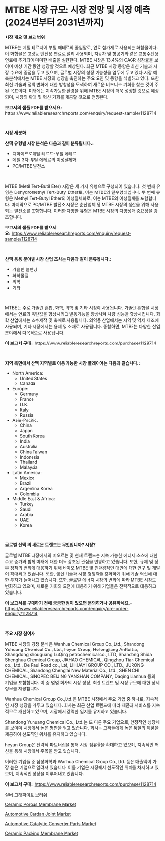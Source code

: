 <p><h1>MTBE 시장 규모: 시장 전망 및 시장 예측 (2024년부터 2031년까지)</h1></p><p><strong>시장 개요 및 보고 범위</strong></p>
<p><p>MTBE는 메틸 테르티어 부틸 에테르의 줄임말로, 연료 첨가제로 사용되는 화합물이다. 이 화합물은 고성능 엔진용 연료로 널리 사용되며, 자동차 및 항공기와 같은 교통수단용 연료에 추가되어 미미한 배출을 실현한다. MTBE 시장은 13.4%의 CAGR 성장률을 보이며 예상 기간 동안 성장할 것으로 예상된다. 최근 MTBE 시장 동향은 최신 기술과 시장 수요에 중점을 두고 있으며, 글로벌 시장의 성장 가능성을 염두에 두고 있다.시장 예측분석에서는 MTBE 시장의 성장을 촉진하는 주요 요인 및 동향을 식별하고 있다. 또한 최신 기술과 정책 변화에 대한 방향성을 모색하여 새로운 비즈니스 기회를 찾는 것이 주된 목표이다. 미래에는 지속가능한 환경을 위해 MTBE 시장이 더욱 성장할 것으로 예상되며, 시장의 확대 및 혁신 기회를 제공할 것으로 전망된다.</p></p>
<p><strong>보고서의 샘플 PDF를 받으세요:</strong> <a href="https://www.reliableresearchreports.com/enquiry/request-sample/1128714">https://www.reliableresearchreports.com/enquiry/request-sample/1128714</a></p>
<p>&nbsp;</p>
<p><strong>시장 세분화</strong></p>
<p><strong>산맥 유형별 시장 분석은 다음과 같이 분류됩니다.:</strong></p>
<p><ul><li>디하이드로메틸 테르트-부틸 에테르</li><li>메틸 3차-부틸 에테르의 이성질체화</li><li>PO/MTBE 발전소</li></ul></p>
<p>&nbsp;</p>
<p><p>MTBE (Metil Tert-Butil Eter) 시장은 세 가지 유형으로 구성되어 있습니다. 첫 번째 유형은 Dehydromethyl Tert-Butyl Ether로, 이는 MTBE의 탈수형태입니다. 두 번째 유형은 Methyl Tert-Butyl Ether의 이성질체화로, 이는 MTBE의 이성질체를 포함합니다. 마지막으로 PO/MTBE 발전소 시장은 순산업체 및 MTBE 시장의 생산을 위해 사용되는 발전소를 포함합니다. 이러한 다양한 유형은 MTBE 시장의 다양성과 중요성을 강조합니다.</p></p>
<p><strong>보고서의 샘플 PDF를 받으세요:</strong>&nbsp;<a href="https://www.reliableresearchreports.com/enquiry/request-sample/1128714">https://www.reliableresearchreports.com/enquiry/request-sample/1128714</a></p>
<p>&nbsp;</p>
<p><strong> 산맥 응용 분야별 시장 산업 조사는 다음과 같이 분류됩니다.:</strong></p>
<p><ul><li>가솔린 블렌딩</li><li>화학물질</li><li>의학</li><li>기타</li></ul></p>
<p>&nbsp;</p>
<p><p>MTBE는 주로 가솔린 혼합, 화학, 의학 및 기타 시장에 사용됩니다. 가솔린 혼합물 시장에서는 연료의 옥탄값을 향상시키고 발동기능을 향상시켜 차량 성능을 향상시킵니다. 화학 산업에서는 소수제작 및 촉매로 사용됩니다. 의약품 산업에서는 시약 및 약제 제조에 사용되며, 기타 시장에서는 용제 및 소재로 사용됩니다. 종합하면, MTBE는 다양한 산업 분야에서 다목적으로 사용됩니다.</p></p>
<p><strong>이 보고서 구매:</strong>&nbsp; <a href="https://www.reliableresearchreports.com/purchase/1128714">https://www.reliableresearchreports.com/purchase/1128714</a></p>
<p>&nbsp;</p>
<p><strong>지역 측면에서 산맥 지역별로 이용 가능한 시장 플레이어는 다음과 같습니다.:</strong></p>
<p><ul>
    <li>
        North America:
        <ul>
            <li>United States</li>
            <li>Canada</li>
        </ul>
    </li>
    <li>
        Europe:
        <ul>
            <li>Germany</li>
            <li>France</li>
            <li>U.K.</li>
            <li>Italy</li>
            <li>Russia</li>
        </ul>
    </li>
    <li>
        Asia-Pacific:
        <ul>
            <li>China</li>
            <li>Japan</li>
            <li>South Korea</li>
            <li>India</li>
            <li>Australia</li>
            <li>China Taiwan</li>
            <li>Indonesia</li>
            <li>Thailand</li>
            <li>Malaysia</li>
        </ul>
    </li>
    <li>
        Latin America:
        <ul>
            <li>Mexico</li>
            <li>Brazil</li>
            <li>Argentina Korea</li>
            <li>Colombia</li>
        </ul>
    </li>
    <li>
        Middle East & Africa:
        <ul>
            <li>Turkey</li>
            <li>Saudi</li>
            <li>Arabia</li>
            <li>UAE</li>
            <li>Korea</li>
        </ul>
    </li>
    </ul></p>
<p>&nbsp;</p>
<p><strong>글로벌 산맥 의 새로운 트렌드는 무엇입니까? 시장?</strong></p>
<p><p>글로벌 MTBE 시장에서의 떠오르는 및 현재 트렌드는 지속 가능한 에너지 소스에 대한 수요 증가와 함께 미래에 대한 더욱 강조된 관심을 반영하고 있습니다. 또한, 규제 및 정부 정책의 변화에 대응하기 위해 바이오 MTBE 및 친환경적인 대안에 대한 연구 및 개발이 확대되고 있습니다. 또한, 생산 기술과 시장 경쟁력을 강화하기 위해 기술 혁신에 대한 투자가 늘어나고 있습니다. 또한, 글로벌 에너지 시장의 변화에 따라 MTBE 시장도 변화하고 있으며, 새로운 기회와 도전에 대응하기 위해 기업들은 전략적으로 대응하고 있습니다.</p></p>
<p><strong>이 보고서를 구매하기 전에 궁금한 점이 있으면 문의하거나 공유하세요.</strong>- <a href="https://www.reliableresearchreports.com/enquiry/pre-order-enquiry/1128714">https://www.reliableresearchreports.com/enquiry/pre-order-enquiry/1128714</a></p>
<p>&nbsp;</p>
<p><strong>주요 시장 참여자</strong></p>
<p><p>MTBE 시장의 경쟁 분석은 Wanhua Chemical Group Co.,Ltd., Shandong Yuhuang Chemical Co., Ltd., heyun Group, Heilongjiang AnRuiJia, Shangdong shouguang LuQing petrochemical co., LTD, Shandong Shida Shenghua Chemical Group, JIAHAO CHEMICAL, Qingzhou Tian Chemical co., Ltd., De Paul Road co., Ltd, LIHUAYI GROUP CO., LTD., JURONG CHEMICAL, Shandong Chengtai New Material Co., Ltd., SHEN CHI CHEMICAL, SINOPEC BEIJING YANSHAN COMPANY, Daqing Lianhua 등의 기업을 포함합니다. 이 중 몇몇 회사의 시장 성장, 최신 트렌드 및 시장 규모에 대한 상세 정보를 제공합니다.</p><p>Wanhua Chemical Group Co.,Ltd.은 MTBE 시장에서 주요 기업 중 하나로, 지속적인 시장 성장을 거두고 있습니다. 회사는 최근 산업 트렌드에 따라 제품과 서비스를 지속적으로 개선하고 있으며, 시장에서 강력한 입지를 유지하고 있습니다.</p><p>Shandong Yuhuang Chemical Co., Ltd.는 또 다른 주요 기업으로, 안정적인 성장세를 보이며 시장에서 높은 평판을 얻고 있습니다. 회사는 고객들에게 높은 품질의 제품을 제공하여 선도적인 위치를 유지하고 있습니다.</p><p>heyun Group은 전략적 파트너십을 통해 시장 점유율을 확대하고 있으며, 지속적인 혁신을 통해 시장에서 주목을 받고 있습니다.</p><p>이러한 기업들 중 삼성화학과 Wanhua Chemical Group Co.,Ltd. 등은 매출액이 가장 높은 기업으로 알려져 있습니다. 이들 기업은 시장에서 선도적인 위치를 차지하고 있으며, 지속적인 성장을 이루어내고 있습니다.</p></p>
<p><strong>이 보고서 구매:</strong>&nbsp;&nbsp;<a href="https://www.reliableresearchreports.com/purchase/1128714">https://www.reliableresearchreports.com/purchase/1128714</a></p>
<p><p><a href="https://github.com/vs2869dizt0/Market-Research-Report-List-1/blob/main/9297760111.md">실버 그래파이트 브러쉬</a></p><p><a href="https://github.com/gdfhhhj/Market-Research-Report-List-3/blob/main/ceramic-porous-membrane-market.md">Ceramic Porous Membrane Market</a></p><p><a href="https://issuu.com/reportprime-2/docs/automotive-cardan-joint-market-size-2030.pptx">Automotive Cardan Joint Market</a></p><p><a href="https://issuu.com/reportprime-2/docs/automotive-catalytic-converter-parts-market-size-2">Automotive Catalytic Converter Parts Market</a></p><p><a href="https://github.com/julyju69/Market-Research-Report-List-2/blob/main/ceramic-packing-membrane-market.md">Ceramic Packing Membrane Market</a></p></p>
